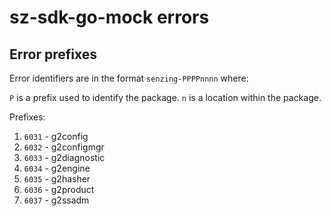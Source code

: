 # sz-sdk-go-mock errors

## Error prefixes

Error identifiers are in the format `senzing-PPPPnnnn` where:

`P` is a prefix used to identify the package.
`n` is a location within the package.

Prefixes:

1. `6031` - g2config
1. `6032` - g2configmgr
1. `6033` - g2diagnostic
1. `6034` - g2engine
1. `6035` - g2hasher
1. `6036` - g2product
1. `6037` - g2ssadm
